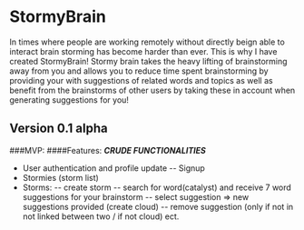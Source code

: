 # StormyBrain

In times where people are working remotely without directly beign able to interact brain storming has become harder than ever. 
This is why I have created StormyBrain! Stormy brain takes the heavy lifting of brainstorming away from you and allows you to reduce time spent brainstorming by providing your with suggestions of related words and topics as well as benefit from the brainstorms of other users by taking these in account when generating suggestions for you!

## Version 0.1 alpha
###MVP:
####Features:
***CRUDE FUNCTIONALITIES***
- User authentication and profile update
-- Signup
- Stormies (storm list)
- Storms:
-- create storm
-- search for word(catalyst) and receive 7 word suggestions for your brainstorm
-- select suggestion => new suggestions provided (create cloud)
-- remove suggestion (only if not in not linked between two / if not cloud) ect.
